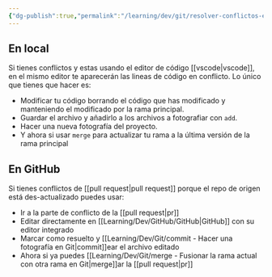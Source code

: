 ```yaml
---
{"dg-publish":true,"permalink":"/learning/dev/git/resolver-conflictos-en-git/","created":"2024-03-27T20:38","updated":"2024-04-10T16:40"}
---
```


## En local
Si tienes conflictos y estas usando el editor de código [[vscode\|vscode]], en el mismo editor te aparecerán las lineas de código en conflicto. Lo único que tienes que hacer es:
- Modificar tu código borrando el código que has modificado y manteniendo el modificado por la rama principal.
- Guardar el archivo y añadirlo a los archivos a fotografiar con `add`.
- Hacer una nueva fotografía del proyecto.
- Y ahora si usar `merge` para actualizar tu rama a la última versión de la rama principal

## En GitHub
Si tienes conflictos de [[pull request\|pull request]] porque el repo de origen está des-actualizado puedes usar:
- Ir a la parte de conflicto de la [[pull request\|pr]] 
- Editar directamente en [[Learning/Dev/GitHub/GitHub\|GitHub]] con su editor integrado
- Marcar como resuelto y [[Learning/Dev/Git/commit - Hacer una fotografía en Git\|commit]]ear el archivo editado
- Ahora si ya puedes [[Learning/Dev/Git/merge - Fusionar la rama actual con otra rama en Git\|merge]]ar la [[pull request\|pr]] 